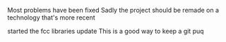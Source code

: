 Most problems have been fixed
Sadly the project should be remade on a technology that's more recent

started the fcc libraries update
This is a good way to keep a git puq